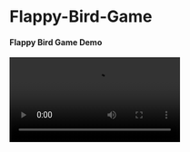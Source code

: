 # Flappy-Bird-Game


#### Flappy Bird Game Demo
![Demo](https://user-images.githubusercontent.com/47516664/126311977-a9b5d8f9-9dc5-4065-9fc3-875e0699e82c.mov)
